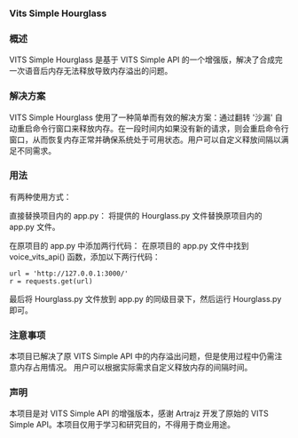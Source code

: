 

### Vits Simple Hourglass
### 概述
VITS Simple Hourglass 是基于 VITS Simple API 的一个增强版，解决了合成完一次语音后内存无法释放导致内存溢出的问题。

### 解决方案
VITS Simple Hourglass 使用了一种简单而有效的解决方案：通过翻转 '沙漏' 自动重启命令行窗口来释放内存。在一段时间内如果没有新的请求，则会重启命令行窗口，从而恢复内存正常并确保系统处于可用状态。用户可以自定义释放间隔以满足不同需求。

### 用法
有两种使用方式：

直接替换项目内的 app.py： 将提供的 Hourglass.py 文件替换原项目内的 app.py 文件。

在原项目的 app.py 中添加两行代码： 在原项目的 app.py 文件中找到 voice_vits_api() 函数，添加以下两行代码：

```
url = 'http://127.0.0.1:3000/'
r = requests.get(url)
```

最后将 Hourglass.py 文件放到 app.py 的同级目录下，然后运行 Hourglass.py 即可。

### 注意事项
本项目已解决了原 VITS Simple API 中的内存溢出问题，但是使用过程中仍需注意内存占用情况。
用户可以根据实际需求自定义释放内存的间隔时间。
### 声明
本项目是对 VITS Simple API 的增强版本，感谢 Artrajz 开发了原始的 VITS Simple API。本项目仅用于学习和研究目的，不得用于商业用途。

